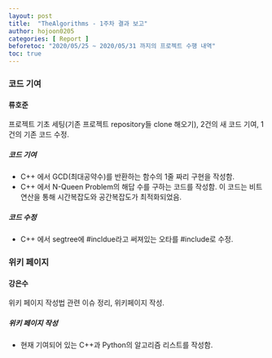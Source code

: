 ```yaml
---
layout: post
title:  "TheAlgorithms - 1주차 결과 보고"
author: hojoon0205
categories: [ Report ]
beforetoc: "2020/05/25 ~ 2020/05/31 까지의 프로젝트 수행 내역"
toc: true
---
```



### 코드 기여

#### 류호준

프로젝트 기초 세팅(기존 프로젝트 repository들 clone 해오기), 2건의 새 코드 기여, 1건의 기존 코드 수정.

##### 코드 기여
 - C++ 에서 GCD(최대공약수)를 반환하는 함수의 1줄 짜리 구현을 작성함.
 - C++ 에서 N-Queen Problem의 해답 수를 구하는 코드를 작성함. 이 코드는 비트연산을 통해 시간복잡도와 공간복잡도가 최적화되었음.

##### 코드 수정
 - C++ 에서 segtree에 #incldue라고 써져있는 오타를 #include로 수정.


### 위키 페이지

#### 강은수

위키 페이지 작성법 관련 이슈 정리, 위키페이지 작성.

##### 위키 페이지 작성
 - 현재 기여되어 있는 C++과 Python의 알고리즘 리스트를 작성함.